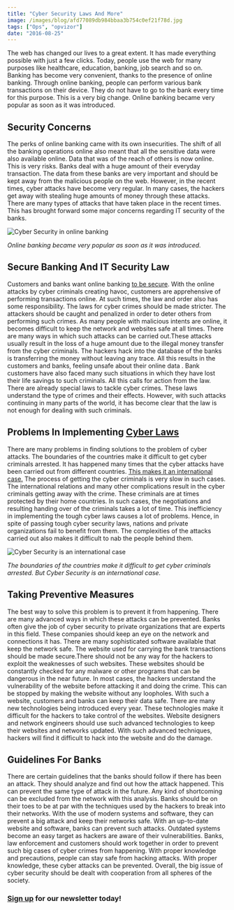 ```yaml
---
title: "Cyber Security Laws And More"
image: /images/blog/afd77089db984bbaa3b754c0ef21f78d.jpg
tags: ["Ops", "opvizor"]
date: "2016-08-25"
---
```


The web has changed our lives to a great extent. It has made everything possible with just a few clicks. Today, people use the web for many purposes like healthcare, education, banking, job search and so on. Banking has become very convenient, thanks to the presence of online banking. Through online banking, people can perform various bank transactions on their device. They do not have to go to the bank every time for this purpose. This is a very big change. Online banking became very popular as soon as it was introduced. 

## Security Concerns

The perks of online banking came with its own insecurities. The shift of all the banking operations online also meant that all the sensitive data were also available online. Data that was of the reach of others is now online. This is very risks. Banks deal with a huge amount of their everyday transaction. The data from these banks are very important and should be kept away from the malicious people on the web. However, in the recent times, cyber attacks have become very regular. In many cases, the hackers get away with stealing huge amounts of money through these attacks. There are many types of attacks that have taken place in the recent times. This has brought forward some major concerns regarding IT security of the banks.

![Cyber Security in online banking](/images/blog/afd77089db984bbaa3b754c0ef21f78d.jpg)

_Online banking became very popular as soon as it was introduced._

## **Secure Banking And IT Security Law**

Customers and banks want online banking [to be secure](http://cyberlaws.net/cyber-law-books/mobile-banking-mobile-law/). With the online attacks by cyber criminals creating havoc, customers are apprehensive of performing transactions online. At such times, the law and order also has some responsibility. The laws for cyber crimes should be made stricter. The attackers should be caught and penalized in order to deter others from performing such crimes. As many people with malicious intents are online, it becomes difficult to keep the network and websites safe at all times. There are many ways in which such attacks can be carried out.These attacks usually result in the loss of a huge amount due to the illegal money transfer from the cyber criminals. The hackers hack into the database of the banks is transferring the money without leaving any trace. All this results in the customers and banks, feeling unsafe about their online data . Bank customers have also faced many such situations in which they have lost their life savings to such criminals. All this calls for action from the law. There are already special laws to tackle cyber crimes. These laws understand the type of crimes and their effects. However, with such attacks continuing in many parts of the world, it has become clear that the law is not enough for dealing with such criminals.

## Problems In Implementing [Cyber Laws](http://cyberlaws.net/)

There are many problems in finding solutions to the problem of cyber attacks. The boundaries of the countries make it difficult to get cyber criminals arrested. It has happened many times that the cyber attacks have been carried out from different countries. [This makes it an international case.](http://www.state.gov/s/l/releases/remarks/197924.htm) The process of getting the cyber criminals is very slow in such cases. The international relations and many other complications result in the cyber criminals getting away with the crime. These criminals are at times protected by their home countries. In such cases, the negotiations and resulting handing over of the criminals takes a lot of time. This inefficiency in implementing the tough cyber laws causes a lot of problems. Hence, in spite of passing tough cyber security laws, nations and private organizations fail to benefit from them. The complexities of the attacks carried out also makes it difficult to nab the people behind them.

![Cyber Security is an international case](/images/blog/46c19a19aed348b0963306f61f1fd7b2.jpg)

_The boundaries of the countries make it difficult to get cyber criminals arrested. But Cyber Security is an international case._

## Taking Preventive Measures

The best way to solve this problem is to prevent it from happening. There are many advanced ways in which these attacks can be prevented. Banks often give the job of cyber security to private organizations that are experts in this field. These companies should keep an eye on the network and connections it has. There are many sophisticated software available that keep the network safe. The website used for carrying the bank transactions should be made secure.There should not be any way for the hackers to exploit the weaknesses of such websites. These websites should be constantly checked for any malware or other programs that can be dangerous in the near future. In most cases, the hackers understand the vulnerability of the website before attacking it and doing the crime. This can be stopped by making the website without any loopholes. With such a website, customers and banks can keep their data safe. There are many new technologies being introduced every year. These technologies make it difficult for the hackers to take control of the websites. Website designers and network engineers should use such advanced technologies to keep their websites and networks updated. With such advanced techniques, hackers will find it difficult to hack into the website and do the damage.

## Guidelines For Banks

There are certain guidelines that the banks should follow if there has been an attack. They should analyze and find out how the attack happened. This can prevent the same type of attack in the future. Any kind of shortcoming can be excluded from the network with this analysis. Banks should be on their toes to be at par with the techniques used by the hackers to break into their networks. With the use of modern systems and software, they can prevent a big attack and keep their networks safe. With an up-to-date website and software, banks can prevent such attacks. Outdated systems become an easy target as hackers are aware of their vulnerabilities. Banks, law enforcement and customers should work together in order to prevent such big cases of cyber crimes from happening. With proper knowledge and precautions, people can stay safe from hacking attacks. With proper knowledge, these cyber attacks can be prevented. Overall, the big issue of cyber security should be dealt with cooperation from all spheres of the society.

### [](https://mediashower.com/ce2/43911/6/177)[Sign up](http://opvizor.us6.list-manage.com/subscribe?u=5e67b89e18341af0e8844b002&id=1e918cd24e) for our newsletter today!

